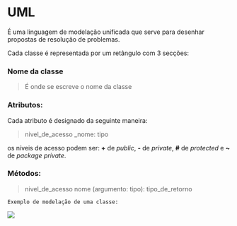 # UML 
É uma linguagem de modelação unificada que serve para desenhar propostas de resolução de problemas.

Cada classe é representada por um retângulo com 3 secções:

### Nome da classe 
>É onde se escreve o nome da classe

### Atributos:

Cada atributo é designado da seguinte maneira:  
> nivel_de_acesso _nome: tipo

os níveis de acesso podem ser: **+** de *public*, **-** de *private*, **#** de *protected* e **~** de *package private*.

### Métodos:

> nivel_de_acesso nome (argumento: tipo): tipo_de_retorno


`Exemplo de modelação de uma classe:`

![](images/ClasseCaneta.png)